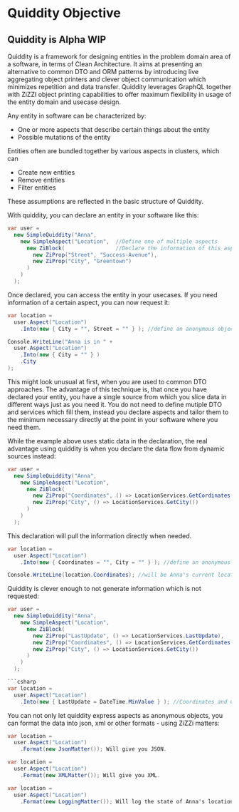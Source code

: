 # Quiddity Objective

## Quiddity is Alpha WIP

Quiddity is a framework for designing entities in the problem domain area of a software, in terms of Clean Architecture.
It aims at presenting an alternative to common DTO and ORM patterns by introducing live aggregating object printers and clever object communication which minimizes repetition and data transfer.
Quiddity leverages GraphQL together with ZiZZI object printing capabilities to offer maximum flexibility in usage of the entity domain and usecase design. 

Any entity in software can be characterized by:
- One or more aspects that describe certain things about the entity
- Possible mutations of the entity

Entities often are bundled together by various aspects in clusters, which can
- Create new entities
- Remove entities
- Filter entities

These assumptions are reflected in the basic structure of Quiddity.

With quiddity, you can declare an entity in your software like this:

```csharp
var user =
  new SimpleQuiddity("Anna", 
    new SimpleAspect("Location",  //Define one of multiple aspects
      new ZiBlock(                //Declare the information of this aspect
        new ZiProp("Street", "Success-Avenue"),
        new ZiProp("City", "Greentown")
      )
    )
  );
```

Once declared, you can access the entity in your usecases. If you need information of a certain aspect, you can now request it:

```csharp
var location =
  user.Aspect("Location")
    .Into(new { City = "", Street = "" } ); //define an anonymous object and Quiddity will fill the properties from the declaration.

Console.WriteLine("Anna is in " +
  user.Aspect("Location")
    .Into(new { City = "" } )
    .City
);
```
This might look unusual at first, when you are used to common DTO approaches. The advantage of this technique is, that once you have declared your entity, you have a single source from which you slice data in different ways just as you need it. You do not need to define mutiple DTO and services which fill them, instead you declare aspects and tailor them to the minimum necessary directly at the point in your software where you need them.

While the example above uses static data in the declaration, the real advantage using quiddity is when you declare the data flow from dynamic sources instead:

```csharp
var user =
  new SimpleQuiddity("Anna", 
    new SimpleAspect("Location",
      new ZiBlock(                
        new ZiProp("Coordinates", () => LocationServices.GetCordinates().ToString()),
        new ZiProp("City", () => LocationServices.GetCity())
      )
    )
  );
```

This declaration will pull the information directly when needed.

```csharp
var location =
  user.Aspect("Location")
    .Into(new { Coordinates = "", City = "" } ); //define an anonymous object and Quiddity will fill the properties as they are declared.

Console.WriteLine(location.Coordinates); //will be Anna's current location.
```

Quiddity is clever enough to not generate information which is not requested:
```csharp
var user =
  new SimpleQuiddity("Anna", 
    new SimpleAspect("Location",
      new ZiBlock(
        new ZiProp("LastUpdate", () => LocationServices.LastUpdate),  
        new ZiProp("Coordinates", () => LocationServices.GetCordinates().ToString()),
        new ZiProp("City", () => LocationServices.GetCity())
      )
    )
  );

```csharp
var location =
  user.Aspect("Location")
    .Into(new { LastUpdate = DateTime.MinValue } ); //Coordinates and City will not be retrieved in this object fill.
```

You can not only let quiddity express aspects as anonymous objects, you can format the data into json, xml or other formats - using ZiZZi matters:

```csharp
var location =
  user.Aspect("Location")
    .Format(new JsonMatter()); Will give you JSON.

var location =
  user.Aspect("Location")
    .Format(new XMLMatter()); Will give you XML.

var location =
  user.Aspect("Location")
    .Format(new LoggingMatter()); Will log the state of Anna's location to the Console.
```

